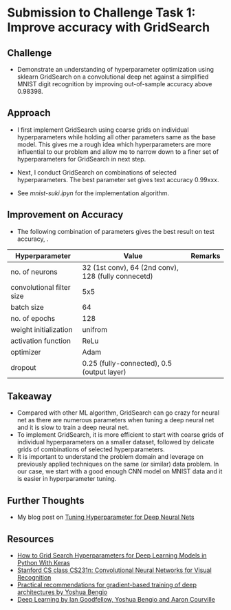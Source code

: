 # Submission to Challenge Task 1: Improve accuracy with GridSearch
 
 
## Challenge
* Demonstrate an understanding of hyperparameter optimization using sklearn GridSearch on a convolutional deep net against a simplified MNIST digit recognition by improving out-of-sample accuracy above 0.98398.
 
 
## Approach
* I first implement GridSearch using coarse grids on individual hyperparameters while holding all other parameters same as the base model. This gives me a rough idea which hyperparameters are more influential to our problem and allow me to narrow down to a finer set of hyperparameters for GridSearch in next step. 

* Next, I conduct GridSearch on combinations of selected hyperparameters. The best parameter set gives text accuracy 0.99xxx. 

* See *mnist-suki.ipyn* for the implementation algorithm.
 
 
## Improvement on Accuracy
* The following combination of parameters gives the best result on test accuracy,   .
 
 | Hyperparameter                 | Value                                                | Remarks                 |
 | ------------------------------ |----------------------------------------------------- |------------------------:|
 | no. of neurons                 | 32 (1st conv), 64 (2nd conv), 128 (fully connecetd)  | 
 | convolutional filter size      | 5x5                                                  |
 | batch size                     | 64                                                   |
 | no. of epochs                  | 128                                                  |
 | weight initialization          | unifrom                                              |
 | activation function            | ReLu                                                 |
 | optimizer                      | Adam                                                 |
 | dropout                        | 0.25 (fully-connected), 0.5 (output layer)           |

 
## Takeaway
* Compared with other ML algorithm, GridSearch can go crazy for neural net as there are numerous parameters when tuning a deep neural net and it is slow to train a deep neural net.
* To implement GridSearch, it is more efficient to start with coarse grids of individual hyperparameters on a smaller dataset, followed by delicate grids of combinations of selected hyperparameters. 
* It is important to understand the problem domain and leverage on previously applied techniques on the same (or similar) data problem. In our case, we start with a good enough CNN model on MNIST data and it is easier in hyperparameter tuning.
 
 
## Further Thoughts
* My blog post on [Tuning Hyperparameter for Deep Neural Nets](URL)
 
 
## Resources  
 * [How to Grid Search Hyperparameters for Deep Learning Models in Python With Keras](http://machinelearningmastery.com/grid-search-hyperparameters-deep-learning-models-python-keras/)
 * [Stanford CS class CS231n: Convolutional Neural Networks for Visual Recognition](http://cs231n.github.io/neural-networks-3)
 * [Practical recommendations for gradient-based training of deep architectures by Yoshua Bengio](https://arxiv.org/abs/1206.5533)
 * [Deep Learning by Ian Goodfellow, Yoshua Bengio and Aaron Courville](http://www.deeplearningbook.org/)
 
 
 
